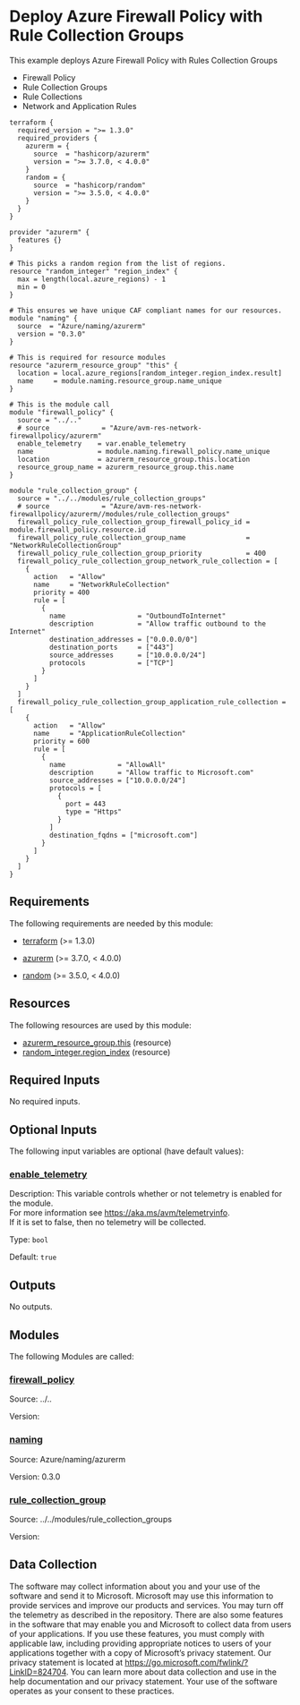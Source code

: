 <!-- BEGIN_TF_DOCS -->
# Deploy Azure Firewall Policy with Rule Collection Groups

This example deploys Azure Firewall Policy with Rules Collection Groups

- Firewall Policy
- Rule Collection Groups
- Rule Collections
- Network and Application Rules

```hcl
terraform {
  required_version = ">= 1.3.0"
  required_providers {
    azurerm = {
      source  = "hashicorp/azurerm"
      version = ">= 3.7.0, < 4.0.0"
    }
    random = {
      source  = "hashicorp/random"
      version = ">= 3.5.0, < 4.0.0"
    }
  }
}

provider "azurerm" {
  features {}
}

# This picks a random region from the list of regions.
resource "random_integer" "region_index" {
  max = length(local.azure_regions) - 1
  min = 0
}

# This ensures we have unique CAF compliant names for our resources.
module "naming" {
  source  = "Azure/naming/azurerm"
  version = "0.3.0"
}

# This is required for resource modules
resource "azurerm_resource_group" "this" {
  location = local.azure_regions[random_integer.region_index.result]
  name     = module.naming.resource_group.name_unique
}

# This is the module call
module "firewall_policy" {
  source = "../.."
  # source             = "Azure/avm-res-network-firewallpolicy/azurerm"
  enable_telemetry    = var.enable_telemetry
  name                = module.naming.firewall_policy.name_unique
  location            = azurerm_resource_group.this.location
  resource_group_name = azurerm_resource_group.this.name
}

module "rule_collection_group" {
  source = "../../modules/rule_collection_groups"
  # source             = "Azure/avm-res-network-firewallpolicy/azurerm//modules/rule_collection_groups"
  firewall_policy_rule_collection_group_firewall_policy_id = module.firewall_policy.resource.id
  firewall_policy_rule_collection_group_name               = "NetworkRuleCollectionGroup"
  firewall_policy_rule_collection_group_priority           = 400
  firewall_policy_rule_collection_group_network_rule_collection = [
    {
      action   = "Allow"
      name     = "NetworkRuleCollection"
      priority = 400
      rule = [
        {
          name                  = "OutboundToInternet"
          description           = "Allow traffic outbound to the Internet"
          destination_addresses = ["0.0.0.0/0"]
          destination_ports     = ["443"]
          source_addresses      = ["10.0.0.0/24"]
          protocols             = ["TCP"]
        }
      ]
    }
  ]
  firewall_policy_rule_collection_group_application_rule_collection = [
    {
      action   = "Allow"
      name     = "ApplicationRuleCollection"
      priority = 600
      rule = [
        {
          name             = "AllowAll"
          description      = "Allow traffic to Microsoft.com"
          source_addresses = ["10.0.0.0/24"]
          protocols = [
            {
              port = 443
              type = "Https"
            }
          ]
          destination_fqdns = ["microsoft.com"]
        }
      ]
    }
  ]
}
```

<!-- markdownlint-disable MD033 -->
## Requirements

The following requirements are needed by this module:

- <a name="requirement_terraform"></a> [terraform](#requirement\_terraform) (>= 1.3.0)

- <a name="requirement_azurerm"></a> [azurerm](#requirement\_azurerm) (>= 3.7.0, < 4.0.0)

- <a name="requirement_random"></a> [random](#requirement\_random) (>= 3.5.0, < 4.0.0)

## Resources

The following resources are used by this module:

- [azurerm_resource_group.this](https://registry.terraform.io/providers/hashicorp/azurerm/latest/docs/resources/resource_group) (resource)
- [random_integer.region_index](https://registry.terraform.io/providers/hashicorp/random/latest/docs/resources/integer) (resource)

<!-- markdownlint-disable MD013 -->
## Required Inputs

No required inputs.

## Optional Inputs

The following input variables are optional (have default values):

### <a name="input_enable_telemetry"></a> [enable\_telemetry](#input\_enable\_telemetry)

Description: This variable controls whether or not telemetry is enabled for the module.  
For more information see https://aka.ms/avm/telemetryinfo.  
If it is set to false, then no telemetry will be collected.

Type: `bool`

Default: `true`

## Outputs

No outputs.

## Modules

The following Modules are called:

### <a name="module_firewall_policy"></a> [firewall\_policy](#module\_firewall\_policy)

Source: ../..

Version:

### <a name="module_naming"></a> [naming](#module\_naming)

Source: Azure/naming/azurerm

Version: 0.3.0

### <a name="module_rule_collection_group"></a> [rule\_collection\_group](#module\_rule\_collection\_group)

Source: ../../modules/rule_collection_groups

Version:

<!-- markdownlint-disable-next-line MD041 -->
## Data Collection

The software may collect information about you and your use of the software and send it to Microsoft. Microsoft may use this information to provide services and improve our products and services. You may turn off the telemetry as described in the repository. There are also some features in the software that may enable you and Microsoft to collect data from users of your applications. If you use these features, you must comply with applicable law, including providing appropriate notices to users of your applications together with a copy of Microsoft’s privacy statement. Our privacy statement is located at <https://go.microsoft.com/fwlink/?LinkID=824704>. You can learn more about data collection and use in the help documentation and our privacy statement. Your use of the software operates as your consent to these practices.
<!-- END_TF_DOCS -->